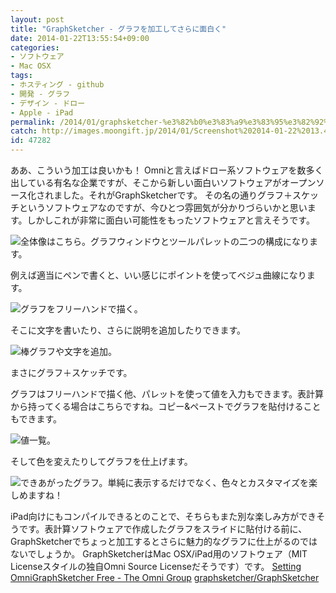 ```yaml
---
layout: post
title: "GraphSketcher - グラフを加工してさらに面白く"
date: 2014-01-22T13:55:54+09:00
categories:
- ソフトウェア
- Mac OSX
tags: 
- ホスティング - github
- 開発 - グラフ
- デザイン - ドロー
- Apple - iPad
permalink: /2014/01/graphsketcher-%e3%82%b0%e3%83%a9%e3%83%95%e3%82%92%e5%8a%a0%e5%b7%a5%e3%81%97%e3%81%a6%e3%81%95%e3%82%89%e3%81%ab%e9%9d%a2%e7%99%bd%e3%81%8f/
catch: http://images.moongift.jp/2014/01/Screenshot%202014-01-22%2013.44.50_thumb.af50f1c378456582f7b44a45d5cf7b9a.png
id: 47282
---
```

ああ、こういう加工は良いかも！
Omniと言えばドロー系ソフトウェアを数多く出している有名な企業ですが、そこから新しい面白いソフトウェアがオープンソース化されました。それがGraphSketcherです。
その名の通りグラフ＋スケッチというソフトウェアなのですが、今ひとつ雰囲気が分かりづらいかと思います。しかしこれが非常に面白い可能性をもったソフトウェアと言えそうです。

![全体像はこちら。グラフウィンドウとツールパレットの二つの構成になります。](http://images.moongift.jp/2014/01/140122-0002_thumb.9374c78a0fd0df3493cc64cd7a01e601.png "http://images.moongift.jp/2014/01/140122-0002.9374c78a0fd0df3493cc64cd7a01e601.png")

例えば適当にペンで書くと、いい感じにポイントを使ってベジュ曲線になります。

![グラフをフリーハンドで描く。](http://images.moongift.jp/2014/01/Screenshot%202014-01-22%2013.43.03_thumb.66c0a7ab2ecf2bdf88154126e3e69bc4.png "http://images.moongift.jp/2014/01/Screenshot%202014-01-22%2013.43.03.66c0a7ab2ecf2bdf88154126e3e69bc4.png")

そこに文字を書いたり、さらに説明を追加したりできます。

![棒グラフや文字を追加。](http://images.moongift.jp/2014/01/Screenshot%202014-01-22%2013.44.50_thumb.af50f1c378456582f7b44a45d5cf7b9a.png "http://images.moongift.jp/2014/01/Screenshot%202014-01-22%2013.44.50.af50f1c378456582f7b44a45d5cf7b9a.png")

まさにグラフ＋スケッチです。

グラフはフリーハンドで描く他、パレットを使って値を入力もできます。表計算から持ってくる場合はこちらですね。コピー&ペーストでグラフを貼付けることもできます。

![値一覧。](http://images.moongift.jp/2014/01/Screenshot%202014-01-22%2013.44.47_thumb.ab0668b54eee2ebb70a538702fe38d65.png "http://images.moongift.jp/2014/01/Screenshot%202014-01-22%2013.44.47.ab0668b54eee2ebb70a538702fe38d65.png")

そして色を変えたりしてグラフを仕上げます。

![できあがったグラフ。単純に表示するだけでなく、色々とカスタマイズを楽しめますね！](http://images.moongift.jp/2014/01/Screenshot%202014-01-22%2013.46.13_thumb.c6366d4302f8140e35cc466aad536b5a.png "http://images.moongift.jp/2014/01/Screenshot%202014-01-22%2013.46.13.c6366d4302f8140e35cc466aad536b5a.png")

iPad向けにもコンパイルできるとのことで、そちらもまた別な楽しみ方ができそうです。表計算ソフトウェアで作成したグラフをスライドに貼付ける前に、GraphSketcherでちょっと加工するとさらに魅力的なグラフに仕上がるのではないでしょうか。
GraphSketcherはMac OSX/iPad用のソフトウェア（MIT Licenseスタイルの独自Omni Source Licenseだそうです）です。
[Setting OmniGraphSketcher Free - The Omni Group](http://www.omnigroup.com/blog/setting-omnigraphsketcher-free)
[graphsketcher/GraphSketcher](https://github.com/graphsketcher/GraphSketcher)